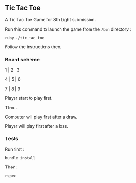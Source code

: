 ## Tic Tac Toe

A Tic Tac Toe Game for 8th Light submission.

Run this command to launch the game from the `/bin` directory :

  `ruby ./tic_tac_toe`

Follow the instructions then.

### Board scheme

1 | 2 | 3

4 | 5 | 6

7 | 8 | 9

Player start to play first.

Then :

Computer will play first after a draw.

Player will play first after a loss.

### Tests

Run first :

  `bundle install`

Then :

  `rspec`

